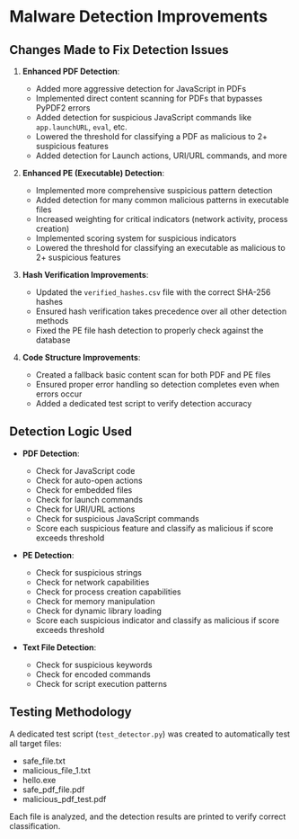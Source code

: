 # Malware Detection Improvements

## Changes Made to Fix Detection Issues

1. **Enhanced PDF Detection**:
   - Added more aggressive detection for JavaScript in PDFs
   - Implemented direct content scanning for PDFs that bypasses PyPDF2 errors
   - Added detection for suspicious JavaScript commands like `app.launchURL`, `eval`, etc.
   - Lowered the threshold for classifying a PDF as malicious to 2+ suspicious features
   - Added detection for Launch actions, URI/URL commands, and more

2. **Enhanced PE (Executable) Detection**:
   - Implemented more comprehensive suspicious pattern detection
   - Added detection for many common malicious patterns in executable files
   - Increased weighting for critical indicators (network activity, process creation)
   - Implemented scoring system for suspicious indicators
   - Lowered the threshold for classifying an executable as malicious to 2+ suspicious features

3. **Hash Verification Improvements**:
   - Updated the `verified_hashes.csv` file with the correct SHA-256 hashes
   - Ensured hash verification takes precedence over all other detection methods
   - Fixed the PE file hash detection to properly check against the database

4. **Code Structure Improvements**:
   - Created a fallback basic content scan for both PDF and PE files
   - Ensured proper error handling so detection completes even when errors occur
   - Added a dedicated test script to verify detection accuracy

## Detection Logic Used

- **PDF Detection**:
  - Check for JavaScript code
  - Check for auto-open actions
  - Check for embedded files
  - Check for launch commands
  - Check for URI/URL actions
  - Check for suspicious JavaScript commands
  - Score each suspicious feature and classify as malicious if score exceeds threshold

- **PE Detection**:
  - Check for suspicious strings
  - Check for network capabilities
  - Check for process creation capabilities
  - Check for memory manipulation
  - Check for dynamic library loading
  - Score each suspicious indicator and classify as malicious if score exceeds threshold

- **Text File Detection**:
  - Check for suspicious keywords
  - Check for encoded commands
  - Check for script execution patterns

## Testing Methodology

A dedicated test script (`test_detector.py`) was created to automatically test all target files:
- safe_file.txt
- malicious_file_1.txt
- hello.exe
- safe_pdf_file.pdf
- malicious_pdf_test.pdf

Each file is analyzed, and the detection results are printed to verify correct classification. 